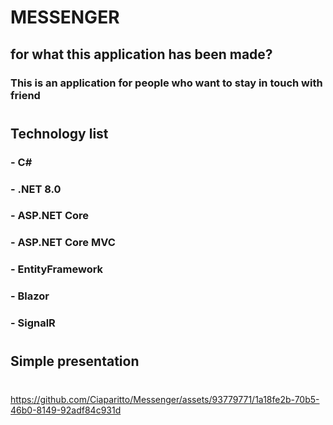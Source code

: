 # MESSENGER 
## for what this application has been made?
### This is an application for people who want to stay in touch with friend 
#
## Technology list
### - C#
### - .NET 8.0
### - ASP.NET Core
### - ASP.NET Core MVC
### - EntityFramework
### - Blazor
### - SignalR
#
## Simple presentation
#

https://github.com/Ciaparitto/Messenger/assets/93779771/1a18fe2b-70b5-46b0-8149-92adf84c931d

